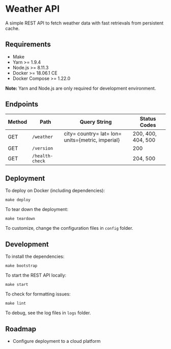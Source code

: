# Weather API

A simple REST API to fetch weather data with fast retrievals from persistent cache.

## Requirements
- Make
- Yarn >= 1.9.4
- Node.js >= 8.11.3
- Docker >= 18.06.1 CE
- Docker Compose >= 1.22.0

**Note:** Yarn and Node.js are only required for development environment.

## Endpoints
Method | Path | Query String | Status Codes
--- | --- | --- | ---
GET | `/weather` | city= country= lat= lon= units={metric, imperial} | 200, 400, 404, 500
GET | `/version` |  | 200
GET | `/health-check` |  | 204, 500

## Deployment
To deploy on Docker (including dependencies):

    make deploy
To tear down the deployment:

    make teardown
To customize, change the configuration files in `config` folder.

## Development
To install the dependencies:

    make bootstrap
To start the REST API locally:

    make start
To check for formatting issues:

    make lint
To debug, see the log files in `logs` folder.

## Roadmap
- Configure deployment to a cloud platform
